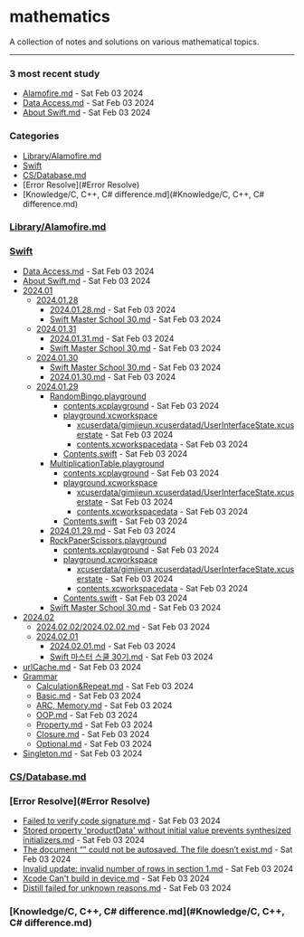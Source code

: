 # mathematics
A collection of notes and solutions on various mathematical topics.

---

### 3 most recent study
- [Alamofire.md]("./Library/Alamofire.md") - Sat Feb 03 2024
- [Data Access.md]("./Swift/Data_Access.md") - Sat Feb 03 2024
- [About Swift.md]("./Swift/About_Swift.md") - Sat Feb 03 2024

### Categories
- [Library/Alamofire.md](#Library/Alamofire.md)
- [Swift](#Swift)
- [CS/Database.md](#CS/Database.md)
- [Error Resolve](#Error Resolve)
- [Knowledge/C, C++, C# difference.md](#Knowledge/C, C++, C# difference.md)

### [Library/Alamofire.md](#Library/Alamofire.md)

### [Swift](#Swift)
- [Data Access.md]("./Swift/Data_Access.md") - Sat Feb 03 2024
- [About Swift.md]("./Swift/About_Swift.md") - Sat Feb 03 2024
- [2024.01]("./Swift/2024.01")
  - [2024.01.28]("./Swift/2024.01/2024.01.28")
    - [2024.01.28.md]("./Swift/2024.01/2024.01.28/2024.01.28.md") - Sat Feb 03 2024
    - [Swift Master School 30.md]("./Swift/2024.01/2024.01.28/Swift_Master_School_30.md") - Sat Feb 03 2024
  - [2024.01.31]("./Swift/2024.01/2024.01.31")
    - [2024.01.31.md]("./Swift/2024.01/2024.01.31/2024.01.31.md") - Sat Feb 03 2024
    - [Swift Master School 30.md]("./Swift/2024.01/2024.01.31/Swift_Master_School_30.md") - Sat Feb 03 2024
  - [2024.01.30]("./Swift/2024.01/2024.01.30")
    - [Swift Master School 30.md]("./Swift/2024.01/2024.01.30/Swift_Master_School_30.md") - Sat Feb 03 2024
    - [2024.01.30.md]("./Swift/2024.01/2024.01.30/2024.01.30.md") - Sat Feb 03 2024
  - [2024.01.29]("./Swift/2024.01/2024.01.29")
    - [RandomBingo.playground]("./Swift/2024.01/2024.01.29/RandomBingo.playground")
      - [contents.xcplayground]("./Swift/2024.01/2024.01.29/RandomBingo.playground/contents.xcplayground") - Sat Feb 03 2024
      - [playground.xcworkspace]("./Swift/2024.01/2024.01.29/RandomBingo.playground/playground.xcworkspace")
        - [xcuserdata/gimjieun.xcuserdatad/UserInterfaceState.xcuserstate]("./Swift/2024.01/2024.01.29/RandomBingo.playground/playground.xcworkspace/xcuserdata/gimjieun.xcuserdatad/UserInterfaceState.xcuserstate") - Sat Feb 03 2024
        - [contents.xcworkspacedata]("./Swift/2024.01/2024.01.29/RandomBingo.playground/playground.xcworkspace/contents.xcworkspacedata") - Sat Feb 03 2024
      - [Contents.swift]("./Swift/2024.01/2024.01.29/RandomBingo.playground/Contents.swift") - Sat Feb 03 2024
    - [MultiplicationTable.playground]("./Swift/2024.01/2024.01.29/MultiplicationTable.playground")
      - [contents.xcplayground]("./Swift/2024.01/2024.01.29/MultiplicationTable.playground/contents.xcplayground") - Sat Feb 03 2024
      - [playground.xcworkspace]("./Swift/2024.01/2024.01.29/MultiplicationTable.playground/playground.xcworkspace")
        - [xcuserdata/gimjieun.xcuserdatad/UserInterfaceState.xcuserstate]("./Swift/2024.01/2024.01.29/MultiplicationTable.playground/playground.xcworkspace/xcuserdata/gimjieun.xcuserdatad/UserInterfaceState.xcuserstate") - Sat Feb 03 2024
        - [contents.xcworkspacedata]("./Swift/2024.01/2024.01.29/MultiplicationTable.playground/playground.xcworkspace/contents.xcworkspacedata") - Sat Feb 03 2024
      - [Contents.swift]("./Swift/2024.01/2024.01.29/MultiplicationTable.playground/Contents.swift") - Sat Feb 03 2024
    - [2024.01.29.md]("./Swift/2024.01/2024.01.29/2024.01.29.md") - Sat Feb 03 2024
    - [RockPaperScissors.playground]("./Swift/2024.01/2024.01.29/RockPaperScissors.playground")
      - [contents.xcplayground]("./Swift/2024.01/2024.01.29/RockPaperScissors.playground/contents.xcplayground") - Sat Feb 03 2024
      - [playground.xcworkspace]("./Swift/2024.01/2024.01.29/RockPaperScissors.playground/playground.xcworkspace")
        - [xcuserdata/gimjieun.xcuserdatad/UserInterfaceState.xcuserstate]("./Swift/2024.01/2024.01.29/RockPaperScissors.playground/playground.xcworkspace/xcuserdata/gimjieun.xcuserdatad/UserInterfaceState.xcuserstate") - Sat Feb 03 2024
        - [contents.xcworkspacedata]("./Swift/2024.01/2024.01.29/RockPaperScissors.playground/playground.xcworkspace/contents.xcworkspacedata") - Sat Feb 03 2024
      - [Contents.swift]("./Swift/2024.01/2024.01.29/RockPaperScissors.playground/Contents.swift") - Sat Feb 03 2024
    - [Swift Master School 30.md]("./Swift/2024.01/2024.01.29/Swift_Master_School_30.md") - Sat Feb 03 2024
- [2024.02]("./Swift/2024.02")
  - [2024.02.02/2024.02.02.md]("./Swift/2024.02/2024.02.02/2024.02.02.md") - Sat Feb 03 2024
  - [2024.02.01]("./Swift/2024.02/2024.02.01")
    - [2024.02.01.md]("./Swift/2024.02/2024.02.01/2024.02.01.md") - Sat Feb 03 2024
    - [Swift 마스터 스쿨 30기.md]("./Swift/2024.02/2024.02.01/Swift_마스터_스쿨_30기.md") - Sat Feb 03 2024
- [urlCache.md]("./Swift/urlCache.md") - Sat Feb 03 2024
- [Grammar]("./Swift/Grammar")
  - [Calculation&Repeat.md]("./Swift/Grammar/Calculation&Repeat.md") - Sat Feb 03 2024
  - [Basic.md]("./Swift/Grammar/Basic.md") - Sat Feb 03 2024
  - [ARC, Memory.md]("./Swift/Grammar/ARC,_Memory.md") - Sat Feb 03 2024
  - [OOP.md]("./Swift/Grammar/OOP.md") - Sat Feb 03 2024
  - [Property.md]("./Swift/Grammar/Property.md") - Sat Feb 03 2024
  - [Closure.md]("./Swift/Grammar/Closure.md") - Sat Feb 03 2024
  - [Optional.md]("./Swift/Grammar/Optional.md") - Sat Feb 03 2024
- [Singleton.md]("./Swift/Singleton.md") - Sat Feb 03 2024

### [CS/Database.md](#CS/Database.md)

### [Error Resolve](#Error Resolve)
- [Failed to verify code signature.md]("./Error_Resolve/Failed_to_verify_code_signature.md") - Sat Feb 03 2024
- [Stored property 'productData' without initial value prevents synthesized initializers.md]("./Error_Resolve/Stored_property_'productData'_without_initial_value_prevents_synthesized_initializers.md") - Sat Feb 03 2024
- [The document “” could not be autosaved. The file doesn’t exist.md]("./Error_Resolve/The_document_“”_could_not_be_autosaved._The_file_doesn’t_exist.md") - Sat Feb 03 2024
- [Invalid update: invalid number of rows in section 1.md]("./Error_Resolve/Invalid_update:_invalid_number_of_rows_in_section_1.md") - Sat Feb 03 2024
- [Xcode Can't build in device.md]("./Error_Resolve/Xcode_Can't_build_in_device.md") - Sat Feb 03 2024
- [Distill failed for unknown reasons.md]("./Error_Resolve/Distill_failed_for_unknown_reasons.md") - Sat Feb 03 2024

### [Knowledge/C, C++, C# difference.md](#Knowledge/C, C++, C# difference.md)

